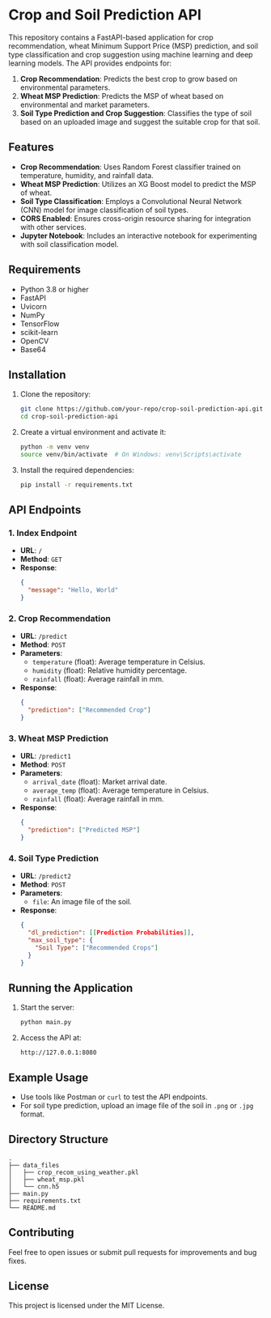 # Crop and Soil Prediction API

This repository contains a FastAPI-based application for crop recommendation, wheat Minimum Support Price (MSP) prediction, and soil type classification and crop suggestion using machine learning and deep learning models. The API provides endpoints for:

1. **Crop Recommendation**: Predicts the best crop to grow based on environmental parameters.
2. **Wheat MSP Prediction**: Predicts the MSP of wheat based on environmental and market parameters.
3. **Soil Type Prediction and Crop Suggestion**: Classifies the type of soil based on an uploaded image and suggest the suitable crop for that soil.

## Features

- **Crop Recommendation**: Uses Random Forest classifier trained on temperature, humidity, and rainfall data.
- **Wheat MSP Prediction**: Utilizes an XG Boost model to predict the MSP of wheat.
- **Soil Type Classification**: Employs a Convolutional Neural Network (CNN) model for image classification of soil types.
- **CORS Enabled**: Ensures cross-origin resource sharing for integration with other services.
- **Jupyter Notebook**: Includes an interactive notebook for experimenting with soil classification model.

## Requirements

- Python 3.8 or higher
- FastAPI
- Uvicorn
- NumPy
- TensorFlow
- scikit-learn
- OpenCV
- Base64

## Installation

1. Clone the repository:
   ```bash
   git clone https://github.com/your-repo/crop-soil-prediction-api.git
   cd crop-soil-prediction-api
   ```

2. Create a virtual environment and activate it:
   ```bash
   python -m venv venv
   source venv/bin/activate  # On Windows: venv\Scripts\activate
   ```

3. Install the required dependencies:
   ```bash
   pip install -r requirements.txt
   ```



## API Endpoints

### 1. **Index Endpoint**

- **URL**: `/`
- **Method**: `GET`
- **Response**:
  ```json
  {
    "message": "Hello, World"
  }
  ```

### 2. **Crop Recommendation**

- **URL**: `/predict`
- **Method**: `POST`
- **Parameters**:
  - `temperature` (float): Average temperature in Celsius.
  - `humidity` (float): Relative humidity percentage.
  - `rainfall` (float): Average rainfall in mm.
- **Response**:
  ```json
  {
    "prediction": ["Recommended Crop"]
  }
  ```

### 3. **Wheat MSP Prediction**

- **URL**: `/predict1`
- **Method**: `POST`
- **Parameters**:
  - `arrival_date` (float): Market arrival date.
  - `average_temp` (float): Average temperature in Celsius.
  - `rainfall` (float): Average rainfall in mm.
- **Response**:
  ```json
  {
    "prediction": ["Predicted MSP"]
  }
  ```

### 4. **Soil Type Prediction**

- **URL**: `/predict2`
- **Method**: `POST`
- **Parameters**:
  - `file`: An image file of the soil.
- **Response**:
  ```json
  {
    "dl_prediction": [[Prediction Probabilities]],
    "max_soil_type": {
      "Soil Type": ["Recommended Crops"]
    }
  }
  ```

## Running the Application

1. Start the server:
   ```bash
   python main.py
   ```

2. Access the API at:
   ```
   http://127.0.0.1:8080
   ```

## Example Usage

- Use tools like Postman or `curl` to test the API endpoints.
- For soil type prediction, upload an image file of the soil in `.png` or `.jpg` format.

## Directory Structure

```
.
├── data_files
│   ├── crop_recom_using_weather.pkl
│   ├── wheat_msp.pkl
│   └── cnn.h5
├── main.py
├── requirements.txt
└── README.md
```

## Contributing

Feel free to open issues or submit pull requests for improvements and bug fixes.

## License

This project is licensed under the MIT License.

